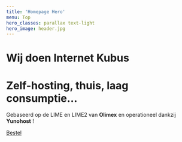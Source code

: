 ```yaml
---
title: 'Homepage Hero'
menu: Top
hero_classes: parallax text-light
hero_image: header.jpg
---
```


# Wij doen Internet Kubus
# Zelf-hosting, thuis, laag consumptie…

Gebaseerd op de LIME en LIME2 van **Olimex** en operationeel dankzij **Yunohost** !

[Bestel](https://admin.neutrinet.be/order?classes=btn,btn-primary,btn-lg&target=_blank)





